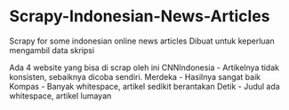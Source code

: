 # Scrapy-Indonesian-News-Articles
Scrapy for some indonesian online news articles
Dibuat untuk keperluan mengambil data skripsi

Ada 4 website yang bisa di scrap oleh ini
CNNIndonesia - Artikelnya tidak konsisten, sebaiknya dicoba sendiri.
Merdeka - Hasilnya sangat baik
Kompas - Banyak whitespace, artikel sedikit berantakan
Detik - Judul ada whitespace, artikel lumayan
